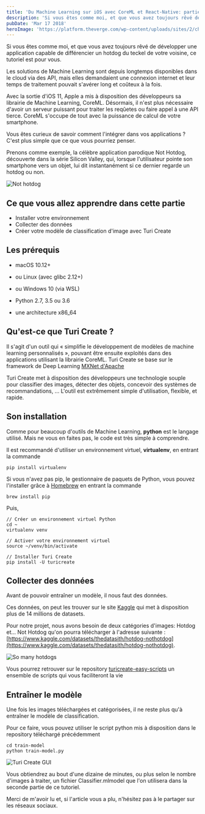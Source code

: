 ```yaml
---
title: 'Du Machine Learning sur iOS avec CoreML et React-Native: partie 1, créer un modèle'
description: 'Si vous êtes comme moi, et que vous avez toujours rêvé de développer une application capable de différencier un hotdog du teckel de votre voisine, ce tutoriel est pour vous.'
pubDate: 'Mar 17 2018'
heroImage: 'https://platform.theverge.com/wp-content/uploads/sites/2/chorus/uploads/chorus_asset/file/8518019/not_hot_dog_app.png?quality=90&strip=all&crop=0,0,100,100'
---
```


Si vous êtes comme moi, et que vous avez toujours rêvé de développer une application capable de différencier un hotdog du teckel de votre voisine, ce tutoriel est pour vous.

Les solutions de Machine Learning sont depuis longtemps disponibles dans le cloud via des API, mais elles demandaient une connexion internet et leur temps de traitement pouvait s'avérer long et coûteux à la fois.

Avec la sortie d'iOS 11, Apple a mis à disposition des développeurs sa librairie de Machine Learning, CoreML. Désormais, il n'est plus nécessaire d'avoir un serveur puissant pour traiter les reqûetes ou faire appel à une API tierce. CoreML s'occupe de tout avec la puissance de calcul de votre smartphone.

Vous êtes curieux de savoir comment l'intégrer dans vos applications ? C'est plus simple que ce que vous pourriez penser.

Prenons comme exemple, la célèbre application parodique Not Hotdog, découverte dans la série Silicon Valley, qui, lorsque l'utilisateur pointe son smartphone vers un objet, lui dit instantanément si ce dernier regarde un hotdog ou non.

![Not hotdog](https://media3.giphy.com/media/l0Iy9iqThC2ueLTkA/200.gif?cid=6c09b9527e9h8mdfldgnnfpn1prr3gb9l4gb5rc7oqepivxs&ep=v1_internal_gif_by_id&rid=200.gif&ct=g)

## Ce que vous allez apprendre dans cette partie

- Installer votre environnement
- Collecter des données
- Créer votre modèle de classification d'image avec Turi Create

## Les prérequis

- macOS 10.12+
- ou Linux (avec glibc 2.12+)
- ou Windows 10 (via WSL)

- Python 2.7, 3.5 ou 3.6
- une architecture x86_64

## Qu'est-ce que Turi Create ?

Il s'agit d'un outil qui « simplifie le développement de modèles de machine learning personnalisés », pouvant être ensuite exploités dans des applications utilisant la librairie CoreML.
Turi Create se base sur le framework de Deep Learning [MXNet d'Apache](https://mxnet.apache.org/)

Turi Create met à disposition des développeurs une technologie souple pour classifier des images, détecter des objets, concevoir des systèmes de recommandations, ...
L'outil est extrêmement simple d'utilisation, flexible, et rapide.

## Son installation

Comme pour beaucoup d'outils de Machine Learning, **python** est le langage utilisé. Mais ne vous en faites pas, le code est très simple à comprendre.

Il est recommandé d'utiliser un environnement virtuel, **virtualenv**, en entrant la commande

```shell
pip install virtualenv
```

Si vous n'avez pas pip, le gestionnaire de paquets de Python, vous pouvez l'installer grâce à [Homebrew](https://brew.sh/) en entrant la commande

```shell
brew install pip
```

Puis,

```shell
// Créer un environnement virtuel Python
cd ~
virtualenv venv

// Activer votre environnement virtuel
source ~/venv/bin/activate

// Installer Turi Create
pip install -U turicreate
```

## Collecter des données

Avant de pouvoir entraîner un modèle, il nous faut des données.

Ces données, on peut les trouver sur le site [Kaggle](www.kaggle.com) qui met à disposition plus de 14 millions de datasets.

Pour notre projet, nous avons besoin de deux catégories d'images: Hotdog et... Not Hotdog qu'on pourra télécharger à l'adresse suivante : [https://www.kaggle.com/datasets/thedatasith/hotdog-nothotdog](https://www.kaggle.com/datasets/thedatasith/hotdog-nothotdog).

![So many hotdogs](https://i.insider.com/6111769edaba4e0019e59ea1)

Vous pourrez retrouver sur le repository [turicreate-easy-scripts](https://github.com/jzarca01/turicreate-easy-scripts) un ensemble de scripts qui vous faciliteront la vie

## Entraîner le modèle

Une fois les images téléchargées et catégorisées, il ne reste plus qu'à entraîner le modèle de classification.

Pour ce faire, vous pouvez utiliser le script python mis à disposition dans le repository téléchargé précédemment

```shell
cd train-model
python train-model.py
```

![Turi Create GUI](https://fritz.ai/wp-content/uploads/2023/12/1bNeTPBPT3W9HhuTIV8BCyg.webp)

Vous obtiendrez au bout d'une dizaine de minutes, ou plus selon le nombre d'images à traiter, un fichier Classifier.mlmodel que l'on utilisera dans la seconde partie de ce tutoriel.

Merci de m'avoir lu et, si l'article vous a plu, n'hésitez pas à le partager sur les réseaux sociaux.